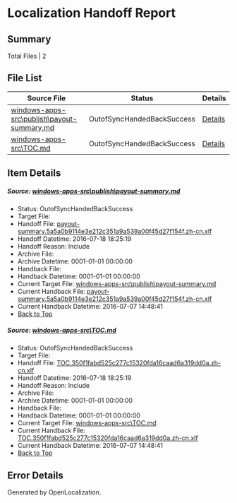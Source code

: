 # <a name='report-top'></a> Localization Handoff Report

## Summary
 Total Files | 2

## File List
 Source File | Status | Details 
 ----------- | ------ | ------- 
 [windows-apps-src\publish\payout-summary.md](https://github.com/Microsoft/windows-apps/blob/ab05e49cbb6d58ead4bea479592c95820d273550/windows-apps-src/publish/payout-summary.md) | OutofSyncHandedBackSuccess | [Details](#48fac3fd0309a40f1c575a6888ab0c2b341152d63683)
 [windows-apps-src\TOC.md](https://github.com/Microsoft/windows-apps/blob/61d7c9843beaf333d5f7234c937bc28b20928b55/windows-apps-src/TOC.md) | OutofSyncHandedBackSuccess | [Details](#1053cb6820535361cef10310d4f259a9b1a362685308)

## Item Details
##### <a name='48fac3fd0309a40f1c575a6888ab0c2b341152d63683'></a> Source: [windows-apps-src\publish\payout-summary.md](https://github.com/Microsoft/windows-apps/blob/ab05e49cbb6d58ead4bea479592c95820d273550/windows-apps-src/publish/payout-summary.md)
* Status: OutofSyncHandedBackSuccess
* Target File: 
* Handoff File: [payout-summary.5a5a0b9114e3e212c351a9a539a00f45d27f154f.zh-cn.xlf](https://github.com/Microsoft/WDG.handoff/blob/0ac40a922900e8bd652227da441592f614a54b1f/ol-handoff/Microsoft/windows-apps.zh-cn/master/payout-summary.5a5a0b9114e3e212c351a9a539a00f45d27f154f.zh-cn.xlf)
* Handoff Datetime: 2016-07-18 18:25:19
* Handoff Reason: Include
* Archive File: 
* Archive Datetime: 0001-01-01 00:00:00
* Handback File: 
* Handback Datetime: 0001-01-01 00:00:00
* Current Target File: [windows-apps-src\publish\payout-summary.md](https://github.com/Microsoft/windows-apps.zh-cn/blob/bca83abcea8983793c4b2e273492df455b9ebf58/windows-apps-src/publish/payout-summary.md)
* Current Handback File: [payout-summary.5a5a0b9114e3e212c351a9a539a00f45d27f154f.zh-cn.xlf](https://github.com/Microsoft/WDG.handback/blob/54f4c20d99d5eee8b729518034746c0ee2458777/ol-handback/Microsoft/windows-apps.zh-cn/master/payout-summary.5a5a0b9114e3e212c351a9a539a00f45d27f154f.zh-cn.xlf)
* Current Handback Datetime: 2016-07-07 14:48:41
* [Back to Top](#report-top)

##### <a name='1053cb6820535361cef10310d4f259a9b1a362685308'></a> Source: [windows-apps-src\TOC.md](https://github.com/Microsoft/windows-apps/blob/61d7c9843beaf333d5f7234c937bc28b20928b55/windows-apps-src/TOC.md)
* Status: OutofSyncHandedBackSuccess
* Target File: 
* Handoff File: [TOC.350f1fabd525c277c15320fda16caad6a319dd0a.zh-cn.xlf](https://github.com/Microsoft/WDG.handoff/blob/0ac40a922900e8bd652227da441592f614a54b1f/ol-handoff/Microsoft/windows-apps.zh-cn/master/TOC.350f1fabd525c277c15320fda16caad6a319dd0a.zh-cn.xlf)
* Handoff Datetime: 2016-07-18 18:25:19
* Handoff Reason: Include
* Archive File: 
* Archive Datetime: 0001-01-01 00:00:00
* Handback File: 
* Handback Datetime: 0001-01-01 00:00:00
* Current Target File: [windows-apps-src\TOC.md](https://github.com/Microsoft/windows-apps.zh-cn/blob/bca83abcea8983793c4b2e273492df455b9ebf58/windows-apps-src/TOC.md)
* Current Handback File: [TOC.350f1fabd525c277c15320fda16caad6a319dd0a.zh-cn.xlf](https://github.com/Microsoft/WDG.handback/blob/54f4c20d99d5eee8b729518034746c0ee2458777/ol-handback/Microsoft/windows-apps.zh-cn/master/TOC.350f1fabd525c277c15320fda16caad6a319dd0a.zh-cn.xlf)
* Current Handback Datetime: 2016-07-07 14:48:41
* [Back to Top](#report-top)


## Error Details

Generated by OpenLocalization.
